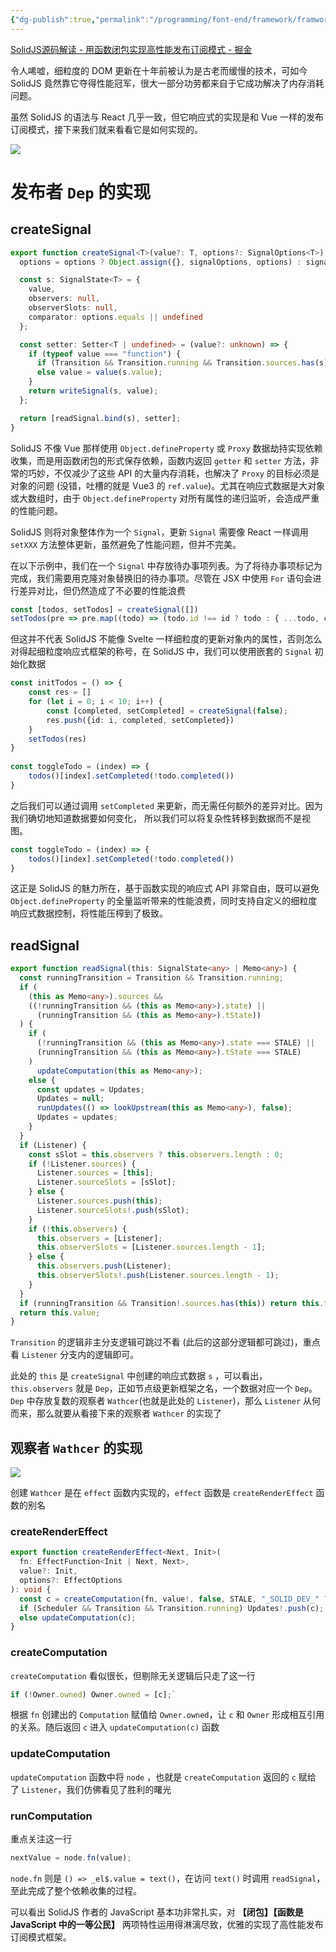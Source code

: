 ```yaml
---
{"dg-publish":true,"permalink":"/programming/font-end/framework/framwork-common/reactivity/"}
---
```



[SolidJS源码解读 - 用函数闭包实现高性能发布订阅模式 - 掘金](https://juejin.cn/post/7154295953049501727)

令人唏嘘，细粒度的 DOM 更新在十年前被认为是古老而缓慢的技术，可如今 SolidJS 竟然靠它夺得性能冠军，很大一部分功劳都来自于它成功解决了内存消耗问题。

虽然 SolidJS 的语法与 React 几乎一致，但它响应式的实现是和 Vue 一样的发布订阅模式，接下来我们就来看看它是如何实现的。

![](/img/user/programming/font-end/framework/framwork-common/reactivity/image-20230817152244809.png)

# 发布者 `Dep` 的实现

## createSignal

```ts
export function createSignal<T>(value?: T, options?: SignalOptions<T>): Signal<T | undefined> {
  options = options ? Object.assign({}, signalOptions, options) : signalOptions;

  const s: SignalState<T> = {
    value,
    observers: null,
    observerSlots: null,
    comparator: options.equals || undefined
  };

  const setter: Setter<T | undefined> = (value?: unknown) => {
    if (typeof value === "function") {
      if (Transition && Transition.running && Transition.sources.has(s)) value = value(s.tValue);
      else value = value(s.value);
    }
    return writeSignal(s, value);
  };

  return [readSignal.bind(s), setter];
}

```

SolidJS 不像 Vue 那样使用 `Object.defineProperty` 或 `Proxy` 数据劫持实现依赖收集，而是用函数闭包的形式保存依赖，函数内返回 `getter` 和 `setter` 方法，非常的巧妙，不仅减少了这些 API 的大量内存消耗，也解决了 `Proxy` 的目标必须是对象的问题 (没错，吐槽的就是 Vue3 的 `ref.value`)。尤其在响应式数据是大对象或大数组时，由于 `Object.defineProperty` 对所有属性的递归监听，会造成严重的性能问题。

SolidJS 则将对象整体作为一个 `Signal`，更新 `Signal` 需要像 React 一样调用 `setXXX` 方法整体更新，虽然避免了性能问题，但并不完美。

在以下示例中，我们在一个 `Signal` 中存放待办事项列表。为了将待办事项标记为完成，我们需要用克隆对象替换旧的待办事项。尽管在 JSX 中使用 `For` 语句会进行差异对比，但仍然造成了不必要的性能浪费

```ts
const [todos, setTodos] = createSignal([])
setTodos(pre => pre.map((todo) => (todo.id !== id ? todo : { ...todo, completed: !todo.completed }))
```

但这并不代表 SolidJS 不能像 Svelte 一样细粒度的更新对象内的属性，否则怎么对得起细粒度响应式框架的称号，在 SolidJS 中，我们可以使用嵌套的 `Signal` 初始化数据

```ts
const initTodos = () => {
    const res = []
    for (let i = 0; i < 10; i++) {
        const [completed, setCompleted] = createSignal(false);
        res.push({id: i, completed, setCompleted})
    }
    setTodos(res)
}
    
const toggleTodo = (index) => {
    todos()[index].setCompleted(!todo.completed())
}
```

之后我们可以通过调用 `setCompleted` 来更新，而无需任何额外的差异对比。因为我们确切地知道数据要如何变化， 所以我们可以将复杂性转移到数据而不是视图。

```ts
const toggleTodo = (index) => {
    todos()[index].setCompleted(!todo.completed())
}
```

这正是 SolidJS 的魅力所在，基于函数实现的响应式 API 非常自由，既可以避免 `Object.defineProperty` 的全量监听带来的性能浪费，同时支持自定义的细粒度响应式数据控制，将性能压榨到了极致。

## readSignal

```ts
export function readSignal(this: SignalState<any> | Memo<any>) {
  const runningTransition = Transition && Transition.running;
  if (
    (this as Memo<any>).sources &&
    ((!runningTransition && (this as Memo<any>).state) ||
      (runningTransition && (this as Memo<any>).tState))
  ) {
    if (
      (!runningTransition && (this as Memo<any>).state === STALE) ||
      (runningTransition && (this as Memo<any>).tState === STALE)
    )
      updateComputation(this as Memo<any>);
    else {
      const updates = Updates;
      Updates = null;
      runUpdates(() => lookUpstream(this as Memo<any>), false);
      Updates = updates;
    }
  }
  if (Listener) {
    const sSlot = this.observers ? this.observers.length : 0;
    if (!Listener.sources) {
      Listener.sources = [this];
      Listener.sourceSlots = [sSlot];
    } else {
      Listener.sources.push(this);
      Listener.sourceSlots!.push(sSlot);
    }
    if (!this.observers) {
      this.observers = [Listener];
      this.observerSlots = [Listener.sources.length - 1];
    } else {
      this.observers.push(Listener);
      this.observerSlots!.push(Listener.sources.length - 1);
    }
  }
  if (runningTransition && Transition!.sources.has(this)) return this.tValue;
  return this.value;
}

```

`Transition` 的逻辑非主分支逻辑可跳过不看 (此后的这部分逻辑都可跳过)，重点看 `Listener` 分支内的逻辑即可。

此处的 `this` 是 `createSignal` 中创建的响应式数据 `s` ，可以看出，`this.observers` 就是 `Dep`，正如节点级更新框架之名，一个数据对应一个 `Dep`。`Dep` 中存放复数的观察者 `Wathcer`(也就是此处的 `Listener`)，那么 `Listener` 从何而来，那么就要从看接下来的观察者 `Wathcer` 的实现了

## 观察者 `Wathcer` 的实现

![](/img/user/programming/font-end/framework/framwork-common/reactivity/image-20230817152648479.png)

创建 `Wathcer` 是在 `effect` 函数内实现的，`effect` 函数是 `createRenderEffect` 函数的别名

### createRenderEffect

```ts
export function createRenderEffect<Next, Init>(
  fn: EffectFunction<Init | Next, Next>,
  value?: Init,
  options?: EffectOptions
): void {
  const c = createComputation(fn, value!, false, STALE, "_SOLID_DEV_" ? options : undefined);
  if (Scheduler && Transition && Transition.running) Updates!.push(c);
  else updateComputation(c);
}
```

### createComputation

`createComputation` 看似很长，但剔除无关逻辑后只走了这一行

```ts
if (!Owner.owned) Owner.owned = [c];`
```

根据 `fn` 创建出的 `Computation` 赋值给 `Owner.owned`，让 `c` 和 `Owner` 形成相互引用的关系。随后返回 `c` 进入 `updateComputation(c)` 函数

### updateComputation

`updateComputation` 函数中将 `node` ，也就是 `createComputation` 返回的 `c` 赋给了 `Listener`，我们仿佛看见了胜利的曙光

### runComputation

重点关注这一行

```ts
nextValue = node.fn(value);
```

`node.fn` 则是 `() => _el$.value = text()`，在访问 `text()` 时调用 `readSignal`，至此完成了整个依赖收集的过程。

可以看出 SolidJS 作者的 JavaScript 基本功非常扎实，对 **【闭包】【函数是 JavaScript 中的一等公民】** 两项特性运用得淋漓尽致，优雅的实现了高性能发布订阅模式框架。
